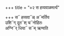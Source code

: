 +++
title = "०२ स हव्यवाळमर्त्य"

+++
स᳓ हव्यवा᳓ळ् अ᳓मर्तिय  
उशि᳓ग् दूत᳓श् च᳓नोहितः  
अग्नि᳓र् धिया᳓ स᳓म् ऋण्वति